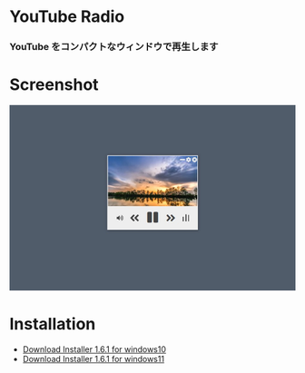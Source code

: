 # YouTube Radio

### YouTube をコンパクトなウィンドウで再生します

# Screenshot

![Screenshot](image/screenshot.jpg)

# Installation

- [Download Installer 1.6.1 for windows10](https://github.com/oonishi-daijiro/YouTubeRadio/blob/master/dist/youtube_radio%20Setup%201.6.1-a%20for%20windows10.exe?raw=true)
- [Download Installer 1.6.1 for windows11](https://github.com/oonishi-daijiro/YouTubeRadio/blob/master/dist/youtube_radio%20Setup%201.6.1-a%20for%20windows11.exe?raw=true)

